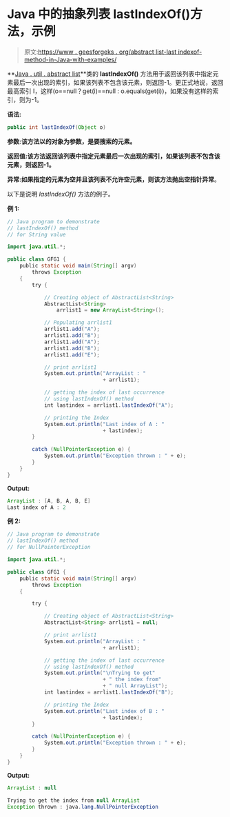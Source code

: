 # Java 中的抽象列表 lastIndexOf()方法，示例

> 原文:[https://www . geesforgeks . org/abstract list-last indexof-method-in-Java-with-examples/](https://www.geeksforgeeks.org/abstractlist-lastindexof-method-in-java-with-examples/)

**[Java . util . abstract list](https://www.geeksforgeeks.org/abstractlist-in-java-with-examples/)**类的 **lastIndexOf()** 方法用于返回该列表中指定元素最后一次出现的索引，如果该列表不包含该元素，则返回-1。更正式地说，返回最高索引 I，这样(o==null？get(i)==null : o.equals(get(i))，如果没有这样的索引，则为-1。

**语法:**

```java
public int lastIndexOf(Object o)
```

**参数:**该方法以的**对象为参数，是要搜索的元素。**

**返回值:**该方法返回该列表中指定元素最后一次出现的**索引，如果该列表不包含该元素，则返回-1。**

**异常:**如果指定的元素为空并且该列表不允许空元素，则该方法抛出**空指针异常**。

以下是说明 *lastIndexOf()* 方法的例子。

**例 1:**

```java
// Java program to demonstrate
// lastIndexOf() method
// for String value

import java.util.*;

public class GFG1 {
    public static void main(String[] argv)
        throws Exception
    {
        try {

            // Creating object of AbstractList<String>
            AbstractList<String>
                arrlist1 = new ArrayList<String>();

            // Populating arrlist1
            arrlist1.add("A");
            arrlist1.add("B");
            arrlist1.add("A");
            arrlist1.add("B");
            arrlist1.add("E");

            // print arrlist1
            System.out.println("ArrayList : "
                               + arrlist1);

            // getting the index of last occurrence
            // using lastIndexOf() method
            int lastindex = arrlist1.lastIndexOf("A");

            // printing the Index
            System.out.println("Last index of A : "
                               + lastindex);
        }

        catch (NullPointerException e) {
            System.out.println("Exception thrown : " + e);
        }
    }
}
```

**Output:**

```java
ArrayList : [A, B, A, B, E]
Last index of A : 2

```

**例 2:**

```java
// Java program to demonstrate
// lastIndexOf() method
// for NullPointerException

import java.util.*;

public class GFG1 {
    public static void main(String[] argv)
        throws Exception
    {

        try {

            // Creating object of AbstractList<String>
            AbstractList<String> arrlist1 = null;

            // print arrlist1
            System.out.println("ArrayList : "
                               + arrlist1);

            // getting the index of last occurrence
            // using lastIndexOf() method
            System.out.println("\nTrying to get"
                               + " the index from"
                               + " null ArrayList");
            int lastindex = arrlist1.lastIndexOf("B");

            // printing the Index
            System.out.println("Last index of B : "
                               + lastindex);
        }

        catch (NullPointerException e) {
            System.out.println("Exception thrown : " + e);
        }
    }
}
```

**Output:**

```java
ArrayList : null

Trying to get the index from null ArrayList
Exception thrown : java.lang.NullPointerException

```